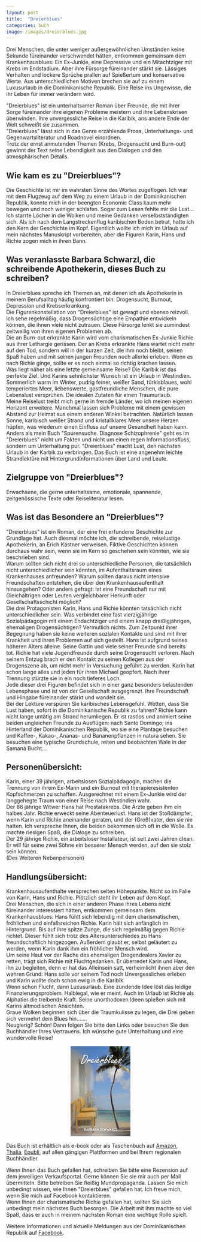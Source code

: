 ```yaml
---
layout: post
title:  "Dreierblues"
categories: buch
image: /images/dreierblues.jpg
---
```


Drei Menschen, die unter weniger außergewöhnlichen Umständen keine Sekunde füreinander verschwendet hätten, entkommen gemeinsam dem Krankenhausblues: Ein Ex-Junkie, eine Depressive und ein Mitachtziger mit Krebs im Endstadium. Aber ihre Fürsorge füreinander stärkt sie.
Lässiges Verhalten und lockere Sprüche prallen auf Spießertum und konservative Werte. 
Aus unterschiedlichen Motiven brechen sie auf zu einem Luxusurlaub in die Dominikanische Republik. Eine Reise ins Ungewisse, die ihr Leben für immer verändern wird.

"Dreierblues" ist ein unterhaltsamer Roman über Freunde, die mit ihrer Sorge füreinander ihre eigenen Probleme meistern und ihre Lebenskrisen überwinden. Ihre unvergessliche Reise in die Karibik, ans andere Ende der Welt schweißt sie zusammen. <br> "Dreierblues" lässt sich in das Genre erzählende Prosa, Unterhaltungs- und Gegenwartsliteratur und Roadnovel einordnen. <br> Trotz der ernst anmutenden Themen (Krebs, Drogensucht und Burn-out) gewinnt der Text seine Lebendigkeit aus den Dialogen und den atmosphärischen Details.


## Wie kam es zu "Dreierblues"?

Die Geschichte ist mir im wahrsten Sinne des Wortes zugeflogen. Ich war mit dem Flugzeug auf dem Weg zu einem Urlaub in der Dominikanischen Republik, konnte mich in der beengten Economic Class kaum mehr bewegen und noch weniger schlafen. Sogar zum Lesen fehlte mir die Lust... Ich starrte Löcher in die Wolken und meine Gedanken verselbstständigten sich. Als ich nach dem Langstreckenflug karibischen Boden betrat, hatte ich den Kern der Geschichte im Kopf. Eigentlich wollte ich mich im Urlaub auf mein nächstes Manuskript vorbereiten, aber die Figuren Karin, Hans und Richie zogen mich in ihren Bann.


## Was veranlasste Barbara Schwarzl, die schreibende Apothekerin, dieses Buch zu schreiben?

In Dreierblues spreche ich Themen an, mit denen ich als Apothekerin in meinem Berufsalltag häufig konfrontiert bin: Drogensucht, Burnout, Depression und Krebserkrankung. <br> Die Figurenkonstellation von "Dreierblues" ist gewagt und ebenso reizvoll. Ich sehe regelmäßig, dass Drogensüchtige eine Empathie entwickeln können, die ihnen viele nicht zutrauen. Diese Fürsorge lenkt sie zumindest zeitweilig von ihren eigenen Problemen ab. <br> Die an Burn-out erkrankte Karin wird vom charismatischen Ex-Junkie Richie aus ihrer Lethargie gerissen. Der an Krebs erkrankte Hans wartet nicht mehr auf den Tod, sondern will in der kurzen Zeit, die ihm noch bleibt, seinen Spaß haben und mit seinen jungen Freunden noch allerlei erleben. Wenn es nach Richie ginge, sollte er es noch einmal so richtig krachen lassen. <br> Was liegt näher als eine letzte gemeinsame Reise? Die Karibik ist das perfekte Ziel. Und Karins sehnlichster Wunsch ist ein Urlaub in Westindien. Sommerlich warm im Winter, pudrig feiner, weißer Sand, türkisblaues, wohl temperiertes Meer, liebenswerte, gastfreundliche Menschen, die pure Lebenslust versprühen. Die idealen Zutaten für einen Traumurlaub. <br> Meine Reiselust treibt mich gerne in fremde Länder, wo ich meinen eigenen Horizont erweitere. Manchmal lassen sich Probleme mit einem gewissen Abstand zur Heimat aus einem anderen Winkel betrachten. Natürlich lassen Sonne, karibisch weißer Strand und kristallklares Meer unsere Herzen hüpfen, was wiederum einen Einfluss auf unsere Gesundheit haben kann.
Anders als mein Buch "Spurensuche. Diagnose Schizophrenie" geht es im "Dreierblues" nicht um Fakten und nicht um einen regen Informationsfluss, sondern um Unterhaltung pur. "Dreierblues" macht Lust, den nächsten Urlaub in der Karbik zu verbringen. Das Buch ist eine angenehm leichte Strandlektüre mit Hintergrundinformationen über Land und Leute. 



## Zielgruppe von "Dreierblues"?

Erwachsene, die gerne unterhaltsame, emotionale, spannende, zeitgenössische Texte oder Reiseliteratur lesen.



## Was ist das Besondere an "Dreierblues"?

"Dreierblues" ist ein Roman, der eine frei erfundene Geschichte zur Grundlage hat. Auch diesmal möchte ich, die schreibende, reiselustige Apothekerin, an Erich Kästner verweisen. Fiktive Geschichten können durchaus wahr sein, wenn sie im Kern so geschehen sein könnten, wie sie beschrieben sind. <br> Warum sollten sich nicht drei so unterschiedliche Personen, die tatsächlich nicht unterschiedlicher sein könnten, im Aufenthaltsraum eines Krankenhauses anfreunden? Warum sollten daraus nicht intensive Freundschaften entstehen, die über den Krankenhausaufenthalt hinausgehen? Oder anders gefragt: Ist eine Freundschaft nur mit Gleichaltrigen oder Leuten vergleichbarer Herkunft oder Gesellschaftsschicht möglich? <br> Die drei Protagonisten Karin, Hans und Richie könnten tatsächlich nicht unterschiedlicher sein. Was verbindet eine fast vierzigjährige Sozialpädagogin mit einem Endachtziger und einem knapp dreißigjährigen, ehemaligen Drogensüchtigen? Vermutlich nichts. Zum Zeitpunkt ihrer Begegnung haben sie keine weiteren sozialen Kontakte und sind mit ihrer Krankheit und ihren Problemen auf sich gestellt. Hans ist aufgrund seines höheren Alters alleine. Seine Gattin und viele seiner Freunde sind bereits tot. Richie hat viele Jugendfreunde durch seine Drogensucht verloren. Nach seinem Entzug brach er den Kontakt zu seinen Kollegen aus der Drogenszene ab, um nicht mehr in Versuchung geführt zu werden. Karin hat schon lange alles und jeden für ihren Michael geopfert. Nach ihrer Trennung stürzte sie in ein noch tieferes Loch. <br> Jede dieser drei Figuren befindet sich in einer ganz besonders belastenden Lebensphase und ist von der Gesellschaft ausgegrenzt. Ihre Freundschaft und Hingabe füreinander stärkt und wandelt sie. <br> Bei der Lektüre verspüren Sie karibisches Lebensgefühl. Wetten, dass Sie Lust haben, sofort in die Dominikanische Republik zu fahren? Richie kann nicht lange untätig am Strand herumliegen. Er ist rastlos und animiert seine beiden ungleichen Freunde zu Ausflügen: nach Santo Domingo; ins Hinterland der Dominikanischen Republik, wo sie eine Plantage besuchen und Kaffee-, Kakao-, Ananas- und Bananenpflanzen in natura sehen. Sie besuchen eine typische Grundschule, reiten und beobachten Wale in der Samaná Bucht...

## Personenübersicht:

Karin, einer 39 jährigen, arbeitslosen Sozialpädagogin, machen die Trennung von ihrem Ex-Mann und ein Burnout mit therapieresistenten Kopfschmerzen zu schaffen. Ausgerechnet mit einem Ex-Junkie wird der langgehegte Traum von einer Reise nach Westindien wahr. <br> Der 86 jährige Witwer Hans hat Prostatakrebs. Die Ärzte geben ihm ein halbes Jahr. Richie erweckt seine Abenteuerlust. Hans ist der Stoßdämpfer, wenn Karin und Richie aneinander geraten, und der (Groß)vater, den sie nie hatten. Ich verspreche Ihnen, die beiden bekommen sich oft in die Wolle. Es machte riesigen Spaß, die Dialoge zu schreiben. <br> Der 29 jährige Richie, ein arbeitsloser Installateur, ist seit zwei Jahren clean. Er will für seine zwei Söhne ein besserer Mensch werden, auf den sie stolz sein können. <br> (Des Weiteren Nebenpersonen)


## Handlungsübersicht:

Krankenhausaufenthalte versprechen selten Höhepunkte. Nicht so im Falle von Karin, Hans und Richie. Plötzlich steht ihr Leben auf dem Kopf. <br> Drei Menschen, die sich in einer anderen Phase ihres Lebens nicht füreinander interessiert hätten, entkommen gemeinsam dem Krankenhausblues: Hans fühlt sich lebendig mit dem charismatischen, fröhlichen und einfallsreichen Richie. Karin hält sich anfänglich im Hintergrund. Bis auf ihre spitze Zunge, die sich regelmäßig gegen Richie richtet. Dieser fühlt sich trotz des Altersunterschiedes zu Hans freundschaftlich hingezogen. Außerdem glaubt er, selbst geläutert zu werden, wenn Karin dank ihm ein fröhlicher Mensch wird. <br> Um seine Haut vor der Rache des ehemaligen Drogendealers Xavier zu retten, trägt sich Richie mit Fluchtgedanken. Er überredet Karin und Hans, ihn zu begleiten, denn er hat das Alleinsein satt, verheimlicht ihnen aber den wahren Grund: Hans solle vor seinem Tod noch Unvergessliches erleben und Karin wollte doch schon ewig in die Karibik. <br> Wenn schon Flucht, dann Luxusurlaub. Eine zündende Idee löst das leidige Finanzierungsproblem. Halblegal, wie er meint.
Auch im Urlaub ist Richie als Alphatier die treibende Kraft. Seine unorthodoxen Ideen spießen sich mit Karins altmodischen Ansichten. <br> Graue Wolken beginnen sich über die Traumkulisse zu legen, die Drei geben sich vermehrt dem Blues hin....... <br> Neugierig? Schön! Dann folgen Sie bitte den Links oder besuchen Sie den Buchhändler Ihres Vertrauens. Ich wünsche gute Unterhaltung und eine wundervolle Reise!


<center>
<img src="/images/cover_dreierblues.jpg" alt="Buchcover Dreierblues" />
</center>

Das Buch ist erhältlich als e-book oder als Taschenbuch auf [Amazon][amazon], [Thalia][thalia], [Epubli][epubli], auf allen gängigen Plattformen und bei Ihrem regionalen Buchhändler. 

Wenn Ihnen das Buch gefallen hat, schreiben Sie bitte eine Rezension auf dem jeweiligen Verkaufsportal. Gerne können Sie sie mir auch per Mail übermitteln. Bitte betreiben Sie fleißig Mundpropaganda. Lassen Sie mich unbedingt wissen, wie Ihnen "Dreierblues" gefallen hat. Ich freue mich, wenn Sie mich auf Facebook kontaktieren. <br> Wenn Ihnen der charismatische Richie gefallen hat, sollten Sie sich unbedingt mein nächstes Buch besorgen. Die Arbeit mit ihm machte so viel Spaß, dass er auch in meinem nächsten Roman eine wichtige Rolle spielt.

Weitere Informationen und aktuelle Meldungen aus der Dominikanischen Republik auf [Facebook][facebook].


[facebook]: https://www.facebook.com/Roadnovel.DominikanischeRepublik
[amazon]:https://www.amazon.de/s/ref=nb_sb_noss/260-1243103-4337016?__mk_de_DE=%C3%85M%C3%85%C5%BD%C3%95%C3%91&url=search-alias%3Dstripbooks&field-keywords=dreierblues
[thalia]: https://www.thalia.at/shop/home/artikeldetails/ID141994088.html
[epubli]:https://www.epubli.de//shop/buch/Dreierblues-Barbara-Schwarzl-9783748514664/83874?utm_medium=email&utm_source=transactional&utm_campaign=Systemmail_PublishedSuccessfully


 
